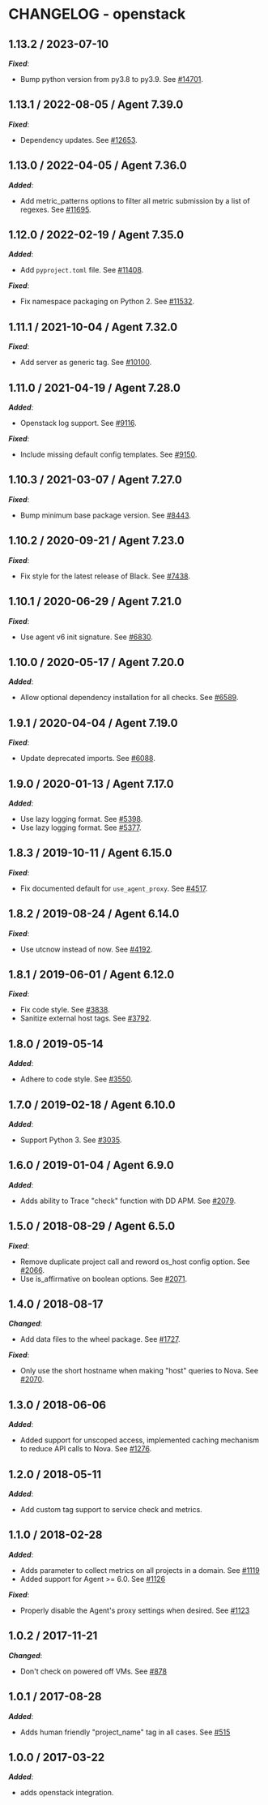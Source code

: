 # CHANGELOG - openstack

## 1.13.2 / 2023-07-10

***Fixed***:

* Bump python version from py3.8 to py3.9. See [#14701](https://github.com/DataDog/integrations-core/pull/14701).

## 1.13.1 / 2022-08-05 / Agent 7.39.0

***Fixed***: 

* Dependency updates. See [#12653](https://github.com/DataDog/integrations-core/pull/12653).


## 1.13.0 / 2022-04-05 / Agent 7.36.0

***Added***: 

* Add metric_patterns options to filter all metric submission by a list of regexes. See [#11695](https://github.com/DataDog/integrations-core/pull/11695).


## 1.12.0 / 2022-02-19 / Agent 7.35.0

***Added***: 

* Add `pyproject.toml` file. See [#11408](https://github.com/DataDog/integrations-core/pull/11408).

***Fixed***: 

* Fix namespace packaging on Python 2. See [#11532](https://github.com/DataDog/integrations-core/pull/11532).


## 1.11.1 / 2021-10-04 / Agent 7.32.0

***Fixed***: 

* Add server as generic tag. See [#10100](https://github.com/DataDog/integrations-core/pull/10100).


## 1.11.0 / 2021-04-19 / Agent 7.28.0

***Added***: 

* Openstack log support. See [#9116](https://github.com/DataDog/integrations-core/pull/9116).

***Fixed***: 

* Include missing default config templates. See [#9150](https://github.com/DataDog/integrations-core/pull/9150).


## 1.10.3 / 2021-03-07 / Agent 7.27.0

***Fixed***: 

* Bump minimum base package version. See [#8443](https://github.com/DataDog/integrations-core/pull/8443).


## 1.10.2 / 2020-09-21 / Agent 7.23.0

***Fixed***: 

* Fix style for the latest release of Black. See [#7438](https://github.com/DataDog/integrations-core/pull/7438).


## 1.10.1 / 2020-06-29 / Agent 7.21.0

***Fixed***: 

* Use agent v6 init signature. See [#6830](https://github.com/DataDog/integrations-core/pull/6830).


## 1.10.0 / 2020-05-17 / Agent 7.20.0

***Added***: 

* Allow optional dependency installation for all checks. See [#6589](https://github.com/DataDog/integrations-core/pull/6589).


## 1.9.1 / 2020-04-04 / Agent 7.19.0

***Fixed***: 

* Update deprecated imports. See [#6088](https://github.com/DataDog/integrations-core/pull/6088).


## 1.9.0 / 2020-01-13 / Agent 7.17.0

***Added***: 

* Use lazy logging format. See [#5398](https://github.com/DataDog/integrations-core/pull/5398).
* Use lazy logging format. See [#5377](https://github.com/DataDog/integrations-core/pull/5377).


## 1.8.3 / 2019-10-11 / Agent 6.15.0

***Fixed***: 

* Fix documented default for `use_agent_proxy`. See [#4517](https://github.com/DataDog/integrations-core/pull/4517).


## 1.8.2 / 2019-08-24 / Agent 6.14.0

***Fixed***: 

* Use utcnow instead of now. See [#4192](https://github.com/DataDog/integrations-core/pull/4192).


## 1.8.1 / 2019-06-01 / Agent 6.12.0

***Fixed***: 

* Fix code style. See [#3838](https://github.com/DataDog/integrations-core/pull/3838).
* Sanitize external host tags. See [#3792](https://github.com/DataDog/integrations-core/pull/3792).


## 1.8.0 / 2019-05-14

***Added***: 

* Adhere to code style. See [#3550](https://github.com/DataDog/integrations-core/pull/3550).


## 1.7.0 / 2019-02-18 / Agent 6.10.0

***Added***: 

* Support Python 3. See [#3035](https://github.com/DataDog/integrations-core/pull/3035).


## 1.6.0 / 2019-01-04 / Agent 6.9.0

***Added***: 

* Adds ability to Trace "check" function with DD APM. See [#2079](https://github.com/DataDog/integrations-core/pull/2079).


## 1.5.0 / 2018-08-29 / Agent 6.5.0

***Fixed***: 

* Remove duplicate project call and reword os_host config option. See [#2066](https://github.com/DataDog/integrations-core/pull/2066).
* Use is_affirmative on boolean options. See [#2071](https://github.com/DataDog/integrations-core/pull/2071).


## 1.4.0 / 2018-08-17

***Changed***: 

* Add data files to the wheel package. See [#1727](https://github.com/DataDog/integrations-core/pull/1727).

***Fixed***: 

* Only use the short hostname when making "host" queries to Nova. See [#2070](https://github.com/DataDog/integrations-core/pull/2070).


## 1.3.0 / 2018-06-06

***Added***: 

*  Added support for unscoped access, implemented caching mechanism to reduce API calls to Nova. See [#1276](https://github.com/DataDog/integrations-core/pull/1276).


## 1.2.0 / 2018-05-11

***Added***: 

* Add custom tag support to service check and metrics.


## 1.1.0 / 2018-02-28

***Added***: 

* Adds parameter to collect metrics on all projects in a domain. See [#1119](https://github.com/DataDog/integrations-core/issues/1119)
* Added support for Agent >= 6.0. See [#1126](https://github.com/DataDog/integrations-core/issues/1126)

***Fixed***: 

* Properly disable the Agent's proxy settings when desired. See [#1123](https://github.com/DataDog/integrations-core/issues/1123)


## 1.0.2 / 2017-11-21

***Changed***: 

* Don't check on powered off VMs. See [#878](https://github.com/DataDog/integrations-core/issues/878)


## 1.0.1 / 2017-08-28

***Added***: 

* Adds human friendly "project_name" tag in all cases. See [#515](https://github.com/DataDog/integrations-core/issues/515)


## 1.0.0 / 2017-03-22

***Added***: 

* adds openstack integration.

